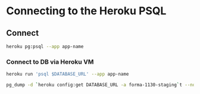 # Connecting to the Heroku PSQL

## Connect

```bash
heroku pg:psql --app app-name
```

### Connect to DB via Heroku VM

```bash
heroku run 'psql $DATABASE_URL' --app app-name
```


```bash
pg_dump -d `heroku config:get DATABASE_URL -a forma-1130-staging`t --no-owner --no-acl -Fc -f f.dump
```